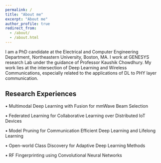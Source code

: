 ```yaml
---
permalink: /
title: "About me"
excerpt: "About me"
author_profile: true
redirect_from: 
  - /about/
  - /about.html
---
```


I am a PhD candidate at the Electrical and Computer Engineering Department, Northeastern University, Boston, MA. I work at GENESYS research Lab under the guidance of Professor Kaushik Chowdhury. My work lies at the intersection of Deep Learning and Wireless Communications, especially related to the applications of DL to PHY layer communication.

Research Experiences
------
• Multimodal Deep Learning with Fusion for mmWave Beam Selection

• Federated Learning for Collaborative Learning over Distributed IoT Devices

• Model Pruning for Communication Efficient Deep Learning and Lifelong Learning

• Open-world Class Discovery for Adaptive Deep Learning Methods

• RF Fingerprinting using Convolutional Neural Networks
